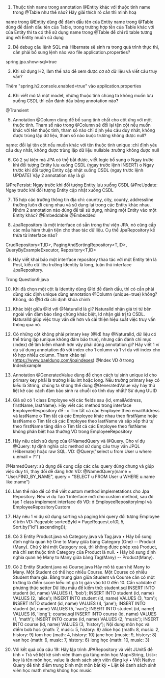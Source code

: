 1. Thuộc tính name trong annotation @Entity khác với thuộc tính name trong @Table như thế nào? Hãy giải thích rõ cần thì minh hoạ

name trong @Entity dùng để đánh dấu tên của Entity
name trong @Table dùng để đánh dấu tên của Table, trong trường hợp tên của Table khác với của Entity thì ta có thể sử dụng name trong @Table để chỉ rõ table tương ứng với Entity muốn sử dụng

2. Để debug câu lệnh SQL mà Hibernate sẽ sinh ra trong quá trình thực thi, cần phải bổ sung lệnh nào vào file application.properties?

spring.jpa.show-sql=true

3. Khi sử dụng H2, làm thế nào để xem được cơ sở dữ liệu và viết câu truy vấn?

Thêm "spring.h2.console.enabled=true" vào application.properties


4. Khi viết mô tả một model, những thuộc tính chúng ta không muốn lưu xuống CSDL thì cần đánh dấu bằng annotation nào?

@Transient

5. Annotation @Column dùng để bổ sung tính chất cho cột ứng với một thuộc tính. Tham số nào trong @Column sẽ đổi lại tên cột nếu muốn khác với tên thuộc tính, tham số nào chỉ định yêu cầu duy nhất, không được trùng lặp dữ liệu, tham số nào buộc trường không được null?

name: đổi lại tên cột nếu muốn khác với tên thuộc tính
unique :chỉ định yêu cầu duy nhất, không được trùng lặp dữ liệu
nullable :trường không được null

6. Có 2 sự kiện mà JPA có thể bắt được, viết logic bổ sung
o Ngay trước khi đối tượng Entity lưu xuống CSDL (ngay trước lệnh INSERT)
o Ngay trước khi đối tượng Entity cập nhật xuống CSDL (ngay trước lệnh UPDATE)
Vậy 2 annotation này là gì

@PrePersist: Ngay trước khi đối tượng Entity lưu xuống CSDL
@PreUpdate: Ngay trước khi đối tượng Entity cập nhật xuống CSDL

7. Tổ hợp các trường thông tin địa chỉ: country, city, county, addressline thường luôn đi cùng nhau và sử dụng lại trong các Entity khác nhau. Nhóm 2 annotation nào dùng để tái sử dụng, nhúng một Entity vào một Entity khác?
@Embeddable
@Embedded

8. JpaRepository là một interface có sẵn trong thư viện JPA, nó cũng cấp các mẫu hàm thuận tiện cho thao tác dữ liệu. Cụ thể JpaRepository kế thừa từ interface nào?

CrudRepository<T,ID>, PagingAndSortingRepository<T,ID>, QueryByExampleExecutor<T>, Repository<T,ID>

9. Hãy viết khai báo một interface repository thao tác với một Entity tên là Post, kiểu dữ liệu trường Identity là long, tuân thủ interface JpaRepository.

Trong Question9.java 

10. Khi đã chọn một cột là Identity dùng @Id để đánh dấu, thì có cần phải dùng xác định unique dùng annotation @Column (unique=true) không?
Không, do @Id đã chỉ định khóa chính

11. Khác biệt giữa @Id với @NaturalId là gì?
NaturalId nhận giá trị từ bên ngoài vẫn đảm bảo rằng chúng khác biệt, Id nhận giá trị từ CSDL. NaturalId giúp việc truy vấn dễ hơn và cải thiện hiệu suất việc truy vấn thông qua nó.

12. Có những cột không phải primary key (@Id) hay @NaturalId, dữ liệu có thể trùng lặp (unique không đảm bảo true), nhưng cần đánh chỉ mục (index) để tìm kiếm nhanh hơn vậy phải dùng annotation gì? Hãy viết 1 ví dụ sử dụng annotation đó với index cho 1 column và 1 ví dụ với index cho tổ hợp nhiều column. Tham khảo tại (https://www.baeldung.com/jpaindexes)
@Index
VD ở trong IndexExample

13. Annotation @GeneratedValue dùng để chọn cách tự sinh unique id cho primary key phải là trường kiểu int hoặc long. Nếu trường primary key có kiểu là String, chúng ta không thể dùng @GeneratedValue vậy hãy thử liệt kê các cách đảm bảo sinh ra chuỗi có tính duy nhất?
Sử dụng UUID

14. Giả sử có 1 class Employee với các fields sau {id, emailAddress, firstName, lastName}. Hãy viết các method trong interface EmployeeRespository để :
o Tìm tất cả các Employee theo emailAddress và lastName
o Tìm tất cả các Employee khác nhau theo firstName hoặc lastName
o Tìm tất cả các Employee theo lastName và sắp xếp thứ tự theo firstName tăng dần
o Tìm tất cả các Employee theo fistName không phân biệt hoa thường
VD trong EmployeeRepository

15. Hãy nêu cách sử dụng của @NamedQuery và @Query. Cho ví dụ
@Query: tự định nghĩa các method sử dụng câu truy vấn JPQL (Hibernate) hoặc raw SQL.
VD:
@Query("select u from User u where u.email = ?1")

@NamedQuery: sử dụng để cung cấp các câu query dùng chung và giúp việc duy trì, thay đổi dễ dàng hơn
VD:
@NamedQuery(name = "User.FIND_BY_NAME", query = "SELECT u FROM User u WHERE u.name like :name")


16. Làm thế nào để có thể viết custom method implemetations cho Jpa Repository. Nêu ví dụ
Tạo 1 interface mới cho custom method, sau đó tạo 1 class implement interface đó
VD: ở EmployeeRepositoryImpl và EmployeeRepositoryCustom

17. Hãy nêu 1 ví dụ sử dụng sorting và paging khi query đối tượng Employee ở trên
VD: Pageable sortedById = PageRequest.of(0, 5, Sort.by("id").ascending());

18. Có 3 Entity Product.java và Category.java và Tag.java
• Hãy bổ sung định nghĩa quan hệ One to Many giữa bảng Category (One) -- Product (Many). Chú ý khi một Category xoá, thì không được phép xoá Product, mà chỉ set thuộc tính Category của Product là null.
• Hãy bổ sung định nghĩa quan hệ Many to Many giữa bảng Tag(Many) -- Product(Many).

19. Có 2 Entity Student.java và Course.java
Hãy mô tả quan hệ Many to Many. Một Student có thể học nhiều Course. Một Course có
nhiều Student tham gia. Bảng trung gian giữa Student và Course cần có một trường là điểm
score kiểu int giá trị gán vào từ 0 đến 10. Cần validate ở phương thức setter
Dữ liệu mẫu để kiểm thử:
student.sql
INSERT INTO student (id, name) VALUES (1, 'bob');
INSERT INTO student (id, name) VALUES (2, 'alice');
INSERT INTO student (id, name) VALUES (3, 'tom');
INSERT INTO student (id, name) VALUES (4, 'jane');
INSERT INTO student (id, name) VALUES (5, 'van');
INSERT INTO student (id, name) VALUES (6, 'long');
course.sql
INSERT INTO course (id, name) VALUES (1, 'math');
INSERT INTO course (id, name) VALUES (2, 'music');
INSERT INTO course (id, name) VALUES (3, 'history');
Nội dung môn học và điểm
bob học {math: 7, music: 5, history: 8}
alice học {math: 8, music: 2, history: 9}
tom học {math: 4, history: 10}
jane học {music: 9, history: 8}
van học {math: 9, music: 7, history: 6}
long học {math: 10, music: 3}
20. Với kết quả của câu 19: Hãy lập trình JPARepository và viết JUnit5 để tính
• Trả về liệt kê sinh viên tham gia từng môn học Map<String, List<Student>>: key là tên môn học, value là danh sách sinh viên đăng ký
• Viết Native Query để tính điểm trung bình một môn bất kỳ
• Liệt kê danh sách sinh viên học math nhưng không học music
